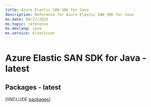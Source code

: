 ```yaml
---
title: Azure Elastic SAN SDK for Java
description: Reference for Azure Elastic SAN SDK for Java
ms.date: 09/17/2025
ms.topic: reference
ms.devlang: java
ms.service: elasticsan
---
```

# Azure Elastic SAN SDK for Java - latest
## Packages - latest
[!INCLUDE [packages](elastic-san-index.md)]